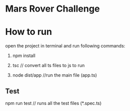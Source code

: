# Mars Rover Challenge

# How to run
open the project in terminal and run following commands:

1) npm install

2) tsc             // convert all ts files to js to run 
3) node dist/app      //run the main file (app.ts)

## Test
npm run test       // runs all the test files (*.spec.ts)
